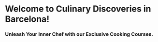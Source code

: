 # Welcome to Culinary Discoveries in Barcelona!

### Unleash Your Inner Chef with our Exclusive Cooking Courses.